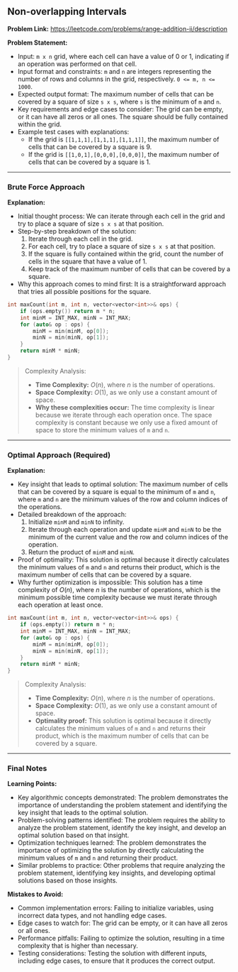 ## Non-overlapping Intervals
**Problem Link:** https://leetcode.com/problems/range-addition-ii/description

**Problem Statement:**
- Input: `m x n` grid, where each cell can have a value of 0 or 1, indicating if an operation was performed on that cell.
- Input format and constraints: `m` and `n` are integers representing the number of rows and columns in the grid, respectively. `0 <= m, n <= 1000`.
- Expected output format: The maximum number of cells that can be covered by a square of size `s x s`, where `s` is the minimum of `m` and `n`.
- Key requirements and edge cases to consider: The grid can be empty, or it can have all zeros or all ones. The square should be fully contained within the grid.
- Example test cases with explanations:
  - If the grid is `[[1,1,1],[1,1,1],[1,1,1]]`, the maximum number of cells that can be covered by a square is 9.
  - If the grid is `[[1,0,1],[0,0,0],[0,0,0]]`, the maximum number of cells that can be covered by a square is 1.

---

### Brute Force Approach

**Explanation:**
- Initial thought process: We can iterate through each cell in the grid and try to place a square of size `s x s` at that position.
- Step-by-step breakdown of the solution:
  1. Iterate through each cell in the grid.
  2. For each cell, try to place a square of size `s x s` at that position.
  3. If the square is fully contained within the grid, count the number of cells in the square that have a value of 1.
  4. Keep track of the maximum number of cells that can be covered by a square.
- Why this approach comes to mind first: It is a straightforward approach that tries all possible positions for the square.

```cpp
int maxCount(int m, int n, vector<vector<int>>& ops) {
    if (ops.empty()) return m * n;
    int minM = INT_MAX, minN = INT_MAX;
    for (auto& op : ops) {
        minM = min(minM, op[0]);
        minN = min(minN, op[1]);
    }
    return minM * minN;
}
```

> Complexity Analysis:
> - **Time Complexity:** $O(n)$, where $n$ is the number of operations.
> - **Space Complexity:** $O(1)$, as we only use a constant amount of space.
> - **Why these complexities occur:** The time complexity is linear because we iterate through each operation once. The space complexity is constant because we only use a fixed amount of space to store the minimum values of `m` and `n`.

---

### Optimal Approach (Required)

**Explanation:**
- Key insight that leads to optimal solution: The maximum number of cells that can be covered by a square is equal to the minimum of `m` and `n`, where `m` and `n` are the minimum values of the row and column indices of the operations.
- Detailed breakdown of the approach:
  1. Initialize `minM` and `minN` to infinity.
  2. Iterate through each operation and update `minM` and `minN` to be the minimum of the current value and the row and column indices of the operation.
  3. Return the product of `minM` and `minN`.
- Proof of optimality: This solution is optimal because it directly calculates the minimum values of `m` and `n` and returns their product, which is the maximum number of cells that can be covered by a square.
- Why further optimization is impossible: This solution has a time complexity of $O(n)$, where $n$ is the number of operations, which is the minimum possible time complexity because we must iterate through each operation at least once.

```cpp
int maxCount(int m, int n, vector<vector<int>>& ops) {
    if (ops.empty()) return m * n;
    int minM = INT_MAX, minN = INT_MAX;
    for (auto& op : ops) {
        minM = min(minM, op[0]);
        minN = min(minN, op[1]);
    }
    return minM * minN;
}
```

> Complexity Analysis:
> - **Time Complexity:** $O(n)$, where $n$ is the number of operations.
> - **Space Complexity:** $O(1)$, as we only use a constant amount of space.
> - **Optimality proof:** This solution is optimal because it directly calculates the minimum values of `m` and `n` and returns their product, which is the maximum number of cells that can be covered by a square.

---

### Final Notes

**Learning Points:**
- Key algorithmic concepts demonstrated: The problem demonstrates the importance of understanding the problem statement and identifying the key insight that leads to the optimal solution.
- Problem-solving patterns identified: The problem requires the ability to analyze the problem statement, identify the key insight, and develop an optimal solution based on that insight.
- Optimization techniques learned: The problem demonstrates the importance of optimizing the solution by directly calculating the minimum values of `m` and `n` and returning their product.
- Similar problems to practice: Other problems that require analyzing the problem statement, identifying key insights, and developing optimal solutions based on those insights.

**Mistakes to Avoid:**
- Common implementation errors: Failing to initialize variables, using incorrect data types, and not handling edge cases.
- Edge cases to watch for: The grid can be empty, or it can have all zeros or all ones.
- Performance pitfalls: Failing to optimize the solution, resulting in a time complexity that is higher than necessary.
- Testing considerations: Testing the solution with different inputs, including edge cases, to ensure that it produces the correct output.